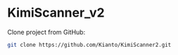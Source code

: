 # KimiScanner_v2

Clone project from GitHub:

```bash
git clone https://github.com/Kianto/KimiScanner2.git
```
